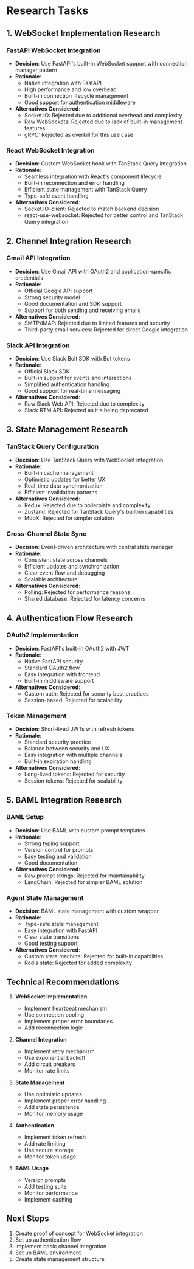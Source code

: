 # Research Tasks

## 1. WebSocket Implementation Research

### FastAPI WebSocket Integration

- **Decision**: Use FastAPI's built-in WebSocket support with connection manager pattern
- **Rationale**:
  - Native integration with FastAPI
  - High performance and low overhead
  - Built-in connection lifecycle management
  - Good support for authentication middleware
- **Alternatives Considered**:
  - Socket.IO: Rejected due to additional overhead and complexity
  - Raw WebSockets: Rejected due to lack of built-in management features
  - gRPC: Rejected as overkill for this use case

### React WebSocket Integration

- **Decision**: Custom WebSocket hook with TanStack Query integration
- **Rationale**:
  - Seamless integration with React's component lifecycle
  - Built-in reconnection and error handling
  - Efficient state management with TanStack Query
  - Type-safe event handling
- **Alternatives Considered**:
  - Socket.IO-client: Rejected to match backend decision
  - react-use-websocket: Rejected for better control and TanStack Query integration

## 2. Channel Integration Research

### Gmail API Integration

- **Decision**: Use Gmail API with OAuth2 and application-specific credentials
- **Rationale**:
  - Official Google API support
  - Strong security model
  - Good documentation and SDK support
  - Support for both sending and receiving emails
- **Alternatives Considered**:
  - SMTP/IMAP: Rejected due to limited features and security
  - Third-party email services: Rejected for direct Google integration

### Slack API Integration

- **Decision**: Use Slack Bolt SDK with Bot tokens
- **Rationale**:
  - Official Slack SDK
  - Built-in support for events and interactions
  - Simplified authentication handling
  - Good support for real-time messaging
- **Alternatives Considered**:
  - Raw Slack Web API: Rejected due to complexity
  - Slack RTM API: Rejected as it's being deprecated

## 3. State Management Research

### TanStack Query Configuration

- **Decision**: Use TanStack Query with WebSocket integration
- **Rationale**:
  - Built-in cache management
  - Optimistic updates for better UX
  - Real-time data synchronization
  - Efficient invalidation patterns
- **Alternatives Considered**:
  - Redux: Rejected due to boilerplate and complexity
  - Zustand: Rejected for TanStack Query's built-in capabilities
  - MobX: Rejected for simpler solution

### Cross-Channel State Sync

- **Decision**: Event-driven architecture with central state manager
- **Rationale**:
  - Consistent state across channels
  - Efficient updates and synchronization
  - Clear event flow and debugging
  - Scalable architecture
- **Alternatives Considered**:
  - Polling: Rejected for performance reasons
  - Shared database: Rejected for latency concerns

## 4. Authentication Flow Research

### OAuth2 Implementation

- **Decision**: FastAPI's built-in OAuth2 with JWT
- **Rationale**:
  - Native FastAPI security
  - Standard OAuth2 flow
  - Easy integration with frontend
  - Built-in middleware support
- **Alternatives Considered**:
  - Custom auth: Rejected for security best practices
  - Session-based: Rejected for scalability

### Token Management

- **Decision**: Short-lived JWTs with refresh tokens
- **Rationale**:
  - Standard security practice
  - Balance between security and UX
  - Easy integration with multiple channels
  - Built-in expiration handling
- **Alternatives Considered**:
  - Long-lived tokens: Rejected for security
  - Session tokens: Rejected for scalability

## 5. BAML Integration Research

### BAML Setup

- **Decision**: Use BAML with custom prompt templates
- **Rationale**:
  - Strong typing support
  - Version control for prompts
  - Easy testing and validation
  - Good documentation
- **Alternatives Considered**:
  - Raw prompt strings: Rejected for maintainability
  - LangChain: Rejected for simpler BAML solution

### Agent State Management

- **Decision**: BAML state management with custom wrapper
- **Rationale**:
  - Type-safe state management
  - Easy integration with FastAPI
  - Clear state transitions
  - Good testing support
- **Alternatives Considered**:
  - Custom state machine: Rejected for built-in capabilities
  - Redis state: Rejected for added complexity

## Technical Recommendations

1. **WebSocket Implementation**

   - Implement heartbeat mechanism
   - Use connection pooling
   - Implement proper error boundaries
   - Add reconnection logic

2. **Channel Integration**

   - Implement retry mechanism
   - Use exponential backoff
   - Add circuit breakers
   - Monitor rate limits

3. **State Management**

   - Use optimistic updates
   - Implement proper error handling
   - Add state persistence
   - Monitor memory usage

4. **Authentication**

   - Implement token refresh
   - Add rate limiting
   - Use secure storage
   - Monitor token usage

5. **BAML Usage**
   - Version prompts
   - Add testing suite
   - Monitor performance
   - Implement caching

## Next Steps

1. Create proof of concept for WebSocket integration
2. Set up authentication flow
3. Implement basic channel integration
4. Set up BAML environment
5. Create state management structure
